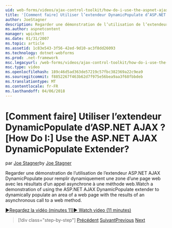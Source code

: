 ```yaml
---
uid: web-forms/videos/ajax-control-toolkit/how-do-i-use-the-aspnet-ajax-dynamicpopulate-extender
title: '[Comment faire] Utiliser l’extendeur DynamicPopulate d’ASP.NET AJAX ? | Microsoft Docs'
author: JoeStagner
description: Regarder une démonstration de l’utilisation de l’extendeur ASP.NET AJAX DynamicPopulate pour remplir dynamiquement une zone d’une page web avec les résultats d’une autorité de certification asynchrone en cours...
ms.author: aspnetcontent
manager: wpickett
ms.date: 01/31/2007
ms.topic: article
ms.assetid: 1c83e543-3f56-42ed-9d10-ac3f8dd26093
ms.technology: dotnet-webforms
ms.prod: .net-framework
msc.legacyurl: /web-forms/videos/ajax-control-toolkit/how-do-i-use-the-aspnet-ajax-dynamicpopulate-extender
msc.type: video
ms.openlocfilehash: 189c46d5ad363de57219c57fbc382369a22c9ea9
ms.sourcegitcommit: f8852267f463b62d7f975e56bea9aa3f68fbbdeb
ms.translationtype: MT
ms.contentlocale: fr-FR
ms.lasthandoff: 04/06/2018
---
```

<a name="how-do-i-use-the-aspnet-ajax-dynamicpopulate-extender"></a><span data-ttu-id="d4879-104">[Comment faire] Utiliser l’extendeur DynamicPopulate d’ASP.NET AJAX ?</span><span class="sxs-lookup"><span data-stu-id="d4879-104">[How Do I:] Use the ASP.NET AJAX DynamicPopulate Extender?</span></span>
====================
<span data-ttu-id="d4879-105">par [Joe Stagner](https://github.com/JoeStagner)</span><span class="sxs-lookup"><span data-stu-id="d4879-105">by [Joe Stagner](https://github.com/JoeStagner)</span></span>

<span data-ttu-id="d4879-106">Regarder une démonstration de l’utilisation de l’extendeur ASP.NET AJAX DynamicPopulate pour remplir dynamiquement une zone d’une page web avec les résultats d’un appel asynchrone à une méthode web.</span><span class="sxs-lookup"><span data-stu-id="d4879-106">Watch a demonstration of using the ASP.NET AJAX DynamicPopulate extender to dynamically populate an area of a web page with the results of an asynchronous call to a web method.</span></span>

[<span data-ttu-id="d4879-107">&#9654;Regardez la vidéo (minutes 11)</span><span class="sxs-lookup"><span data-stu-id="d4879-107">&#9654; Watch video (11 minutes)</span></span>](https://channel9.msdn.com/Blogs/ASP-NET-Site-Videos/how-do-i-use-the-aspnet-ajax-dynamicpopulate-extender)

> [!div class="step-by-step"]
> <span data-ttu-id="d4879-108">[Précédent](how-do-i-use-the-aspnet-ajax-draggable-panel-extender.md)
> [Suivant](how-do-i-use-the-aspnet-ajax-filteredtextbox-extender.md)</span><span class="sxs-lookup"><span data-stu-id="d4879-108">[Previous](how-do-i-use-the-aspnet-ajax-draggable-panel-extender.md)
[Next](how-do-i-use-the-aspnet-ajax-filteredtextbox-extender.md)</span></span>
